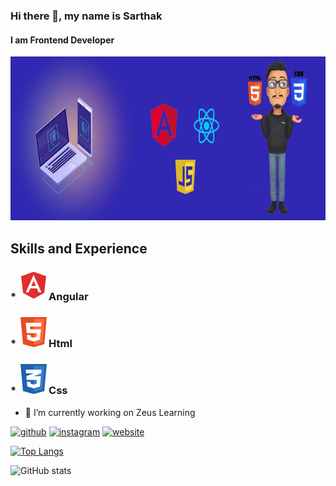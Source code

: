 ### Hi there 👋, my name is Sarthak
#### I am Frontend Developer
<img src='https://github.com/Sarthak1009/Sarthak1009/blob/main/My_banner (1).jpg' alt='My Banner' height='262' width='1344'>


## Skills and Experience
### * <img src='angular.png'>Angular
### * <img src='html.png'>Html
### * <img src='css.png'>Css

- 🔭 I’m currently working on Zeus Learning 


[<img src='https://cdn.jsdelivr.net/npm/simple-icons@3.0.1/icons/github.svg' alt='github' height='40'>](https://github.com/sarthak1009)  [<img src='https://cdn.jsdelivr.net/npm/simple-icons@3.0.1/icons/instagram.svg' alt='instagram' height='40'>](https://www.instagram.com/sarthak_dubey/)  [<img src='https://cdn.jsdelivr.net/npm/simple-icons@3.0.1/icons/icloud.svg' alt='website' height='40'>](https://sarthak1009.github.io/)  

[![Top Langs](https://github-readme-stats.vercel.app/api/top-langs/?username=sarthak1009)](https://github.com/anuraghazra/github-readme-stats)

![GitHub stats](https://github-readme-stats.vercel.app/api?username=sarthak1009&show_icons=true)  

